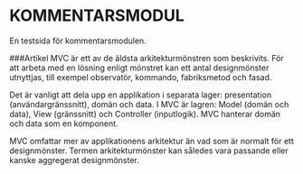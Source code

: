 KOMMENTARSMODUL
===================
En testsida för kommentarsmodulen.

###Artikel
MVC är ett av de äldsta arkitekturmönstren som beskrivits. För att arbeta med en lösning enligt mönstret kan ett antal designmönster utnyttjas, till exempel observatör, kommando, fabriksmetod och fasad.

Det är vanligt att dela upp en applikation i separata lager: presentation (användargränssnitt), domän och data. I MVC är lagren: Model (domän och data), View (gränssnitt) och Controller (inputlogik). MVC hanterar domän och data som en komponent.

MVC omfattar mer av applikationens arkitektur än vad som är normalt för ett designmönster. Termen arkitekturmönster kan således vara passande eller kanske aggregerat designmönster.
